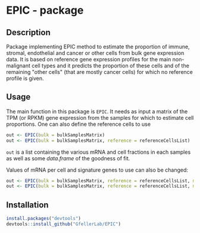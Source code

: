 
<!-- README.md is generated from README.Rmd. Please edit that file -->
EPIC - package
==============

Description
-----------

Package implementing EPIC method to estimate the proportion of immune, stromal, endothelial and cancer or other cells from bulk gene expression data. It is based on reference gene expression profiles for the main non-malignant cell types and it predicts the proportion of these cells and of the remaining "other cells" (that are mostly cancer cells) for which no reference profile is given.

Usage
-----

The main function in this package is `EPIC`. It needs as input a matrix of the TPM (or RPKM) gene expression from the samples for which to estimate cell proportions. One can also define the reference cells to use

``` r
out <- EPIC(bulk = bulkSamplesMatrix)
out <- EPIC(bulk = bulkSamplesMatrix, reference = referenceCellsList)
```

`out` is a list containing the various mRNA and cell fractions in each samples as well as some *data.frame* of the goodness of fit.

Values of mRNA per cell and signature genes to use can also be changed:

``` r
out <- EPIC(bulk = bulkSamplesMatrix, reference = referenceCellsList, mRNA_cell = mRNA_cell_vector, sigGenes = sigGenes_vector)
out <- EPIC(bulk = bulkSamplesMatrix, reference = referenceCellsList, mRNA_cell_sub = mRNA_cell_sub_vector)
```

Installation
------------

``` r
install.packages("devtools")
devtools::install_github("GfellerLab/EPIC")
```
